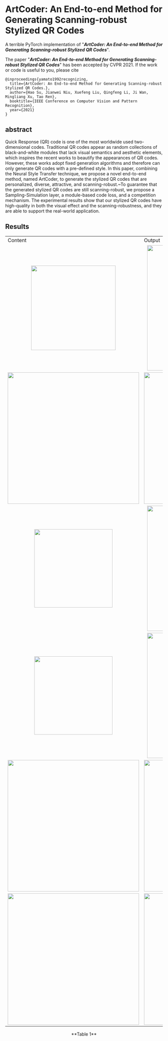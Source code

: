 # ArtCoder: An End-to-end Method for Generating Scanning-robust Stylized QR Codes
A terrible PyTorch implementation of "***ArtCoder: An End-to-end Method for Generating Scanning-robust Stylized QR Codes***".

The paper "***ArtCoder: An End-to-end Method for Generating Scanning-robust Stylized QR Codes***" has been accepted by CVPR 2021. If the work or code is useful to you, please cite
```
@inproceedings{yamato1992recognizing,
  title={ArtCoder: An End-to-end Method for Generating Scanning-robust Stylized QR Codes.},
  author={Hao Su, Jianwei Niu, Xuefeng Liu, Qingfeng Li, Ji Wan, Mingliang Xu, Tao Ren},
  booktitle={IEEE Conference on Computer Vision and Pattern Recognition},
  year={2021}
}
```

## abstract
Quick Response (QR) code is one of the most worldwide used two-dimensional codes. Traditional QR codes appear as random collections of black-and-white modules that lack visual semantics and aesthetic elements, which inspires the recent works to beautify the appearances of QR codes. However, these works adopt fixed generation algorithms and therefore can only generate QR codes with a pre-defined style. In this paper, combining the Neural Style Transfer technique, we propose a novel end-to-end method, named ArtCoder, to generate the stylized QR codes that are personalized, diverse, attractive, and scanning-robust.~To guarantee that the generated stylized QR codes are still scanning-robust, we propose a Sampling-Simulation layer, a module-based code loss, and a competition mechanism. The experimental results show that our stylized QR codes have high-quality in both the visual effect and the scanning-robustness, and they are able to support the real-world application.

## Results

<table>
 <tr>
   <td>Content</td><td>Output</td><td>Style</td>
 </tr>
 <tr height="350">
   <td><div align=center><img src="https://github.com/SwordHolderSH/ArtCoder/blob/main/content/boy.jpg" width="270" />      </td>
   <td><div align=center><img src="https://github.com/SwordHolderSH/ArtCoder/blob/main/demos/output_84.jpg" width="400" /></td>
   <td><div align=center><img src="https://github.com/SwordHolderSH/ArtCoder/blob/main/style/texture1.1.jpg" width="270" /></td>
 </tr>
  
<tr height="350">
   <td><div align=center><img src="https://github.com/SwordHolderSH/ArtCoder/blob/main/content/ca.jpg" width="420" />      </td>
   <td><div align=center><img src="https://github.com/SwordHolderSH/ArtCoder/blob/main/demos/output_182.jpg" width="420" /></td>
   <td><div align=center><img src="https://github.com/SwordHolderSH/ArtCoder/blob/main/style/redwave4.jpg" width="420" /></td>
 </tr>
  
<tr height="350">
   <td><div align=center><img src="https://github.com/SwordHolderSH/ArtCoder/blob/main/content/brad.jpg" width="250" />      </td>
   <td><div align=center><img src="https://github.com/SwordHolderSH/ArtCoder/blob/main/demos/output_66.jpg" width="400" /></td>
   <td><div align=center><img src="https://github.com/SwordHolderSH/ArtCoder/blob/main/style/texture1.1.jpg" width="250" /></td>
 </tr>
 
<tr height="350">
   <td><div align=center><img src="https://github.com/SwordHolderSH/ArtCoder/blob/main/content/man.jpg" width="250" />      </td>
   <td><div align=center><img src="https://github.com/SwordHolderSH/ArtCoder/blob/main/demos/output_68.jpg" width="400" /></td>
   <td><div align=center><img src="https://github.com/SwordHolderSH/ArtCoder/blob/main/style/texture1.1.jpg" width="250" /></td>
 </tr>
  
  <tr>
   <td><div align=center><img src="https://github.com/SwordHolderSH/ArtCoder/blob/main/style/texture1.1.jpg" width="420" /></td>
   <td><div align=center><img src="https://github.com/SwordHolderSH/ArtCoder/blob/main/content/boy.jpg" width="420" />      </td>
   <td><div align=center><img src="https://github.com/SwordHolderSH/ArtCoder/blob/main/demos/output_105.jpg" width="420" /></td>
 </tr>
 

 
 <tr>
   <td><div align=center><img src="https://github.com/SwordHolderSH/ArtCoder/blob/main/style/texture1.1.jpg" width="420" /></td>
   <td><div align=center><img src="https://github.com/SwordHolderSH/ArtCoder/blob/main/content/boy.jpg" width="420" />      </td>
   <td><div align=center><img src="https://github.com/SwordHolderSH/ArtCoder/blob/main/demos/output_84.jpg" width="420" /></td>
 </tr>
  
 
 </table>
  <p align="center"> **Table 1**</p>
